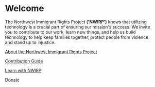 # Welcome

The Northwest Immigrant Rights Project **('NWIRP')** knows that utilizing technology is a crucial part of ensuring our mission's success. We invite you to contribute to our work, learn new things, and help us build technology to help keep families together, protect people from violence, and stand up to injustice.

[About the Northwest Immigrant Rights Project](about.md)

[Contribution Guide](contribute.md)

[Learn with NWIRP](learn.md)

[Donate](https://nwirp.org/donate)
